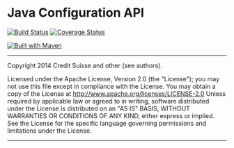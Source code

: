Java Configuration API
======================

[![Build Status](https://api.travis-ci.org/java-config/javaconfig-api.png?branch=master)](https://travis-ci.org/java-config/javaconfig-api)
[![Coverage Status](https://coveralls.io/repos/java-config/javaconfig-api/badge.png)](https://coveralls.io/r/java-config/javaconfig-api)

[![Built with Maven](http://maven.apache.org/images/logos/maven-feather.png)](http://maven.org/)

----------------------------------------------------------------------------

Copyright 2014 Credit Suisse and other (see authors).

Licensed under the Apache License, Version 2.0 (the "License");
you may not use this file except in compliance with the License.
You may obtain a copy of the License at
   http://www.apache.org/licenses/LICENSE-2.0
Unless required by applicable law or agreed to in writing, software
distributed under the License is distributed on an "AS IS" BASIS,
WITHOUT WARRANTIES OR CONDITIONS OF ANY KIND, either express or implied.
See the License for the specific language governing permissions and
limitations under the License.


----------------------------------------------------------------------------

